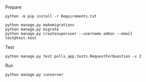 Prepare
```
python -m pip install -r Requirements.txt
```
```
python manage.py makemigrations
python manage.py migrate
python manage.py createsuperuser --username admin --email test@test.test
```
Test
```
python manage.py test polls_app.tests.RequestForQuestion -v 2
```
Run
```
python manage.py runserver
```